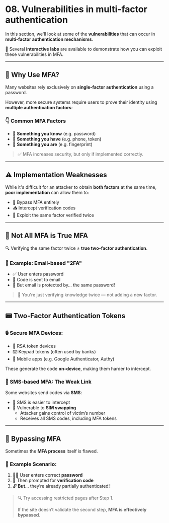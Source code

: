 # 08. Vulnerabilities in multi-factor authentication

In this section, we'll look at some of the **vulnerabilities** that can occur in **multi-factor authentication mechanisms**.

🧪 Several **interactive labs** are available to demonstrate how you can exploit these vulnerabilities in MFA.

---

## 🔑 Why Use MFA?

Many websites rely exclusively on **single-factor authentication** using a password.

However, more secure systems require users to prove their identity using **multiple authentication factors**:

### 👇 Common MFA Factors

- 🧠 **Something you know** (e.g. password)
- 📱 **Something you have** (e.g. phone, token)
- 🧬 **Something you are** (e.g. fingerprint)

> ✅ MFA increases security, but only if implemented correctly.
> 

---

## ⚠️ Implementation Weaknesses

While it's difficult for an attacker to obtain **both factors** at the same time, **poor implementation** can allow them to:

- 🎯 Bypass MFA entirely
- 📥 Intercept verification codes
- 🚫 Exploit the same factor verified twice

---

## 🛑 Not All MFA is True MFA

🔍 Verifying the same factor twice ≠ **true two-factor authentication**.

### 📧 Example: Email-based "2FA"

- ✅ User enters password
- 🔄 Code is sent to email
- 📌 But email is protected by… the same password!

> 🧠 You're just verifying knowledge twice — not adding a new factor.
> 

---

## 📟 Two-Factor Authentication Tokens

### 🔒 Secure MFA Devices:

- 🔐 RSA token devices
- ⌨️ Keypad tokens (often used by banks)
- 📲 Mobile apps (e.g. Google Authenticator, Authy)

These generate the code **on-device**, making them harder to intercept.

### 📵 SMS-based MFA: The Weak Link

Some websites send codes via **SMS**:

- 🚧 SMS is easier to intercept
- 🧬 Vulnerable to **SIM swapping**
    - Attacker gains control of victim’s number
    - Receives all SMS codes, including MFA tokens

---

## 🚨 Bypassing MFA

Sometimes the **MFA process** itself is flawed.

### 🧪 Example Scenario:

1. 🧍‍♂️ User enters correct **password**
2. 🔁 Then prompted for **verification code**
3. 🔓 **But**... they’re already partially authenticated!

> 🔍 Try accessing restricted pages after Step 1.
> 
> 
> If the site doesn’t validate the second step, **MFA is effectively bypassed**.
>